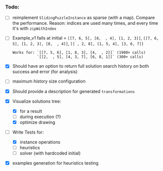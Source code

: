 ### Todo:

- [ ] reimplement `SlidingPuzzleInstance` as sparse (with a map). Compare the performance.
      Reason: indices are used many times, and every time it's with `zipWithIndex`

- [ ] Example_v1 fails at initial = `[[7, 6, 5], [8,  , 4], [1, 2, 3]]`,
                                    `[[7, 6, 5], [1, 2, 3], [8,  , 4]]`,
                                    `[[ , 2, 8], [1, 5, 4], [3, 6, 7]]`

      Works for: `[[7, 5, 6], [1, 8, 3], [4,  , 2]]` (1900+ calls) 
                 `[[2,  , 5], [4, 3, 7], [6, 8, 1]]` (300+ calls)

- [x] Should have an option to return full solution search history on both success and error (for analysis)
- [ ] maximum history size configuration

- [x] Should provide a description for generated `transformations`

- [x] Visualize solutions tree:
    - [x] for a result
    - [ ] during execution (?)
    - [x] optimize drawing

- [ ] Write Tests for:
    - [x] instance operations
    - [ ] heuristics
    - [ ] solver (with hardcoded initial)

- [x] examples generation for heuristics testing